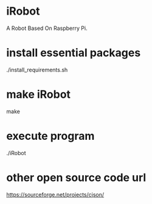 # iRobot
A Robot Based On Raspberry Pi.

# install essential packages
./install_requirements.sh

# make iRobot
make

# execute program
./iRobot

# other open source code url
https://sourceforge.net/projects/cjson/
